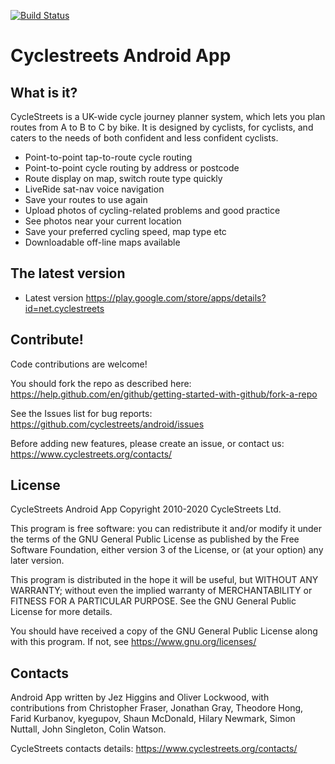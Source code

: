 [![Build Status](https://travis-ci.com/cyclestreets/android.svg?branch=master)](https://travis-ci.com/cyclestreets/android)

# Cyclestreets Android App

## What is it?

CycleStreets is a UK-wide cycle journey planner system, which lets you plan
routes from A to B to C by bike. It is designed by cyclists, for cyclists, and
caters to the needs of both confident and less confident cyclists.

- Point-to-point tap-to-route cycle routing
- Point-to-point cycle routing by address or postcode
- Route display on map, switch route type quickly
- LiveRide sat-nav voice navigation
- Save your routes to use again
- Upload photos of cycling-related problems and good practice
- See photos near your current location
- Save your preferred cycling speed, map type etc
- Downloadable off-line maps available

## The latest version

- Latest version https://play.google.com/store/apps/details?id=net.cyclestreets

## Contribute!

Code contributions are welcome!

You should fork the repo as described here: https://help.github.com/en/github/getting-started-with-github/fork-a-repo

See the Issues list for bug reports: https://github.com/cyclestreets/android/issues

Before adding new features, please create an issue, or contact us:
https://www.cyclestreets.org/contacts/

## License

CycleStreets Android App Copyright 2010-2020 CycleStreets Ltd.

This program is free software: you can redistribute it and/or modify
it under the terms of the GNU General Public License as published by
the Free Software Foundation, either version 3 of the License, or
(at your option) any later version.

This program is distributed in the hope it will be useful,
but WITHOUT ANY WARRANTY; without even the implied warranty of
MERCHANTABILITY or FITNESS FOR A PARTICULAR PURPOSE. See the
GNU General Public License for more details.

You should have received a copy of the GNU General Public License
along with this program.  If not, see https://www.gnu.org/licenses/

## Contacts

Android App written by Jez Higgins and Oliver Lockwood, with contributions
from Christopher Fraser, Jonathan Gray, Theodore Hong, Farid Kurbanov,
kyegupov, Shaun McDonald, Hilary Newmark, Simon Nuttall, John Singleton,
Colin Watson.

CycleStreets contacts details:
https://www.cyclestreets.org/contacts/
